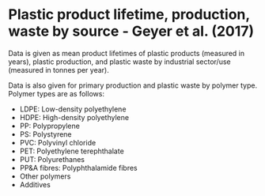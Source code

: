 # Plastic product lifetime, production, waste by source - Geyer et al. (2017)

Data is given as mean product lifetimes of plastic products (measured in years), plastic production, and plastic waste by industrial sector/use (measured in tonnes per year). 

Data is also given for primary production and plastic waste by polymer type. Polymer types are as follows:
- LDPE: Low-density polyethylene
- HDPE: High-density polyethylene
- PP: Polypropylene
- PS: Polystyrene
- PVC: Polyvinyl chloride
- PET: Polyethylene terephthalate
- PUT: Polyurethanes
- PP&A fibres: Polyphthalamide fibres
- Other polymers
- Additives